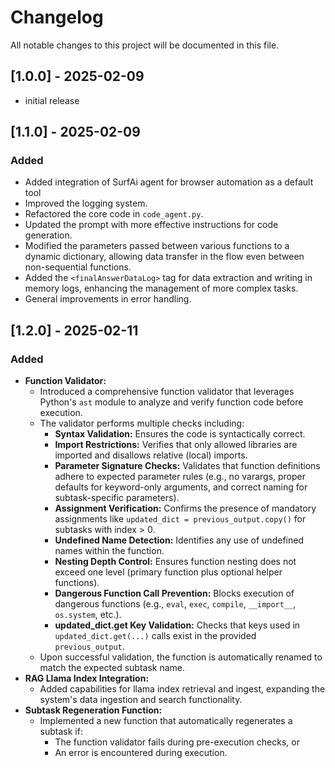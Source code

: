 # Changelog

All notable changes to this project will be documented in this file.

## [1.0.0] - 2025-02-09
- initial release

## [1.1.0] - 2025-02-09
### Added
- Added integration of SurfAi agent for browser automation as a default tool
- Improved the logging system.
- Refactored the core code in `code_agent.py`.
- Updated the prompt with more effective instructions for code generation.
- Modified the parameters passed between various functions to a dynamic dictionary, allowing data transfer in the flow even between non-sequential functions.
- Added the `<finalAnswerDataLog>` tag for data extraction and writing in memory logs, enhancing the management of more complex tasks.
- General improvements in error handling.

## [1.2.0] - 2025-02-11
### Added
- **Function Validator:**  
  - Introduced a comprehensive function validator that leverages Python's `ast` module to analyze and verify function code before execution.  
  - The validator performs multiple checks including:
    - **Syntax Validation:** Ensures the code is syntactically correct.
    - **Import Restrictions:** Verifies that only allowed libraries are imported and disallows relative (local) imports.
    - **Parameter Signature Checks:** Validates that function definitions adhere to expected parameter rules (e.g., no varargs, proper defaults for keyword-only arguments, and correct naming for subtask-specific parameters).
    - **Assignment Verification:** Confirms the presence of mandatory assignments like `updated_dict = previous_output.copy()` for subtasks with index > 0.
    - **Undefined Name Detection:** Identifies any use of undefined names within the function.
    - **Nesting Depth Control:** Ensures function nesting does not exceed one level (primary function plus optional helper functions).
    - **Dangerous Function Call Prevention:** Blocks execution of dangerous functions (e.g., `eval`, `exec`, `compile`, `__import__`, `os.system`, etc.).
    - **updated_dict.get Key Validation:** Checks that keys used in `updated_dict.get(...)` calls exist in the provided `previous_output`.
  - Upon successful validation, the function is automatically renamed to match the expected subtask name.  
- **RAG Llama Index Integration:**  
  - Added capabilities for llama index retrieval and ingest, expanding the system's data ingestion and search functionality.
- **Subtask Regeneration Function:**  
  - Implemented a new function that automatically regenerates a subtask if:
    - The function validator fails during pre-execution checks, or
    - An error is encountered during execution.